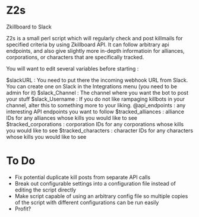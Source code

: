 # Z2s
Zkillboard to Slack

Z2s is a small perl script which will regularly check and post killmails for specified criteria by using Zkillboard API. It can follow arbitrary api endpoints, and also give slightly more in-depth informatioin  for alliances, corporations, or characters that are specifically tracked.

You will want to edit several variables before starting :

$slackURL : You need to put there the incoming webhook URL from Slack. You can create one on Slack in the Integrations menu (you need to be admin for it)
$slack_Channel : The channel where you want the bot to post your stuff
$slack_Username : If you do not like rampaging killbots in your channel, alter this to something more to your liking. 
@api_endpoints : any interesting API endpoints you want to follow
$tracked_alliances : alliance IDs for any alliances whose kills you would like to see
$tracked_corporations : corporation IDs for any corporations whose kills you would like to see
$tracked_characters : character IDs for any characters whose kills you would like to see

# To Do
- Fix potential duplicate kill posts from separate API calls
- Break out configurable settings into a configuration file instead of editing the script directly
- Make script capable of using an arbitrary config file so multiple copies of the script with different configurations can be run easily
- Profit?
